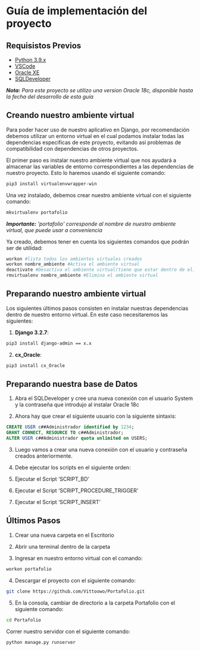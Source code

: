 # Guía de implementación del proyecto

## Requisistos Previos

+ [Python 3.9.x](https://www.python.org/downloads/)
+ [VSCode](https://code.visualstudio.com/download)
+ [Oracle XE](https://www.oracle.com/database/technologies/xe-downloads.html)
+ [SQLDeveloper](https://www.oracle.com/tools/downloads/sqldev-downloads.html)

_**Nota:** Para este proyecto se utilizo una version Oracle 18c, disponible hasta la fecha del desarrollo de esta guía_

## Creando nuestro ambiente virtual

Para poder hacer uso de nuestro aplicativo en Django, por recomendación debemos utilizar un entorno virtual en el cual podamos instalar todas las dependencias especificas de este proyecto, evitando asi problemas de compatibilidad con dependencias de otros proyectos.

El primer paso es instalar nuestro ambiente virtual que nos ayudará a almacenar las variables de entorno correspondientes a las dependencias de nuestro proyecto. Esto lo haremos usando el siguiente comando:

```bash
pip3 install virtualenvwrapper-win
```

Una vez instalado, debemos crear nuestro ambiente virtual con el siguiente comando:

```bash
mkvirtualenv portafolio
```
_**Importante:** 'portafolio' corresponde al nombre de nuestro ambiente virtual, que puede usar a conveniencia_

Ya creado, debemos tener en cuenta los siguientes comandos que podrán ser de utilidad:

```bash
workon #lista todos los ambientes virtuales creados
workon nombre_ambiente #Activa el ambiente virtual
deactivate #Desactiva el ambiente virtual(tiene que estar dentro de el)
rmvirtualenv nombre_ambiente #Elimina el ambiente virtual
```

## Preparando nuestro ambiente virtual

Los siguientes últimos pasos consisten en instalar nuestras dependencias dentro de nuestro entorno virtual. En este caso necesitaremos las siguientes:

1. __Django 3.2.7__:

  ```bash
  pip3 install django-admin == x.x
  ```
2. __cx_Oracle__: 
  
  ```bash
  pip3 install cx_Oracle
  ```
## Preparando nuestra base de Datos 

1. Abra el SQLDeveloper y cree una nueva conexión con el usuario System y la contraseña que introdujo al instalar Oracle 18c

2. Ahora hay que crear el siguiente usuario con la siguiente sintaxis:

```SQL
CREATE USER c##Administrador identified by 1234;
GRANT CONNECT, RESOURCE TO c##Administrador;
ALTER USER c##Administrador quota unlimited on USERS;
```
3. Luego vamos a crear una nueva conexión con el usuario y contraseña creados anteriormente.

4. Debe ejecutar los scripts en el siguiente orden:
  1. Ejecutar el Script ‘SCRIPT_BD’
  2. Ejecutar el Script ‘SCRIPT_PROCEDURE_TRIGGER’
  3. Ejecutar el Script ‘SCRIPT_INSERT’

## Últimos Pasos

1. Crear una nueva carpeta en el Escritorio

2. Abrir una terminal dentro de la carpeta

3. Ingresar en nuestro entorno virtual con el comando:

  ```bash
  workon portafolio
  ```

4. Descargar el proyecto con el siguiente comando:

  ```bash
  git clone https://github.com/Vittoowo/Portafolio.git
  ```

5. En la consola, cambiar de directorio a la carpeta Portafolio con el siguiente comando:

  ```bash
  cd Portafolio
  ```
Correr nuestro servidor con el siguiente comando:

  ```bash
  python manage.py runserver
  ```
